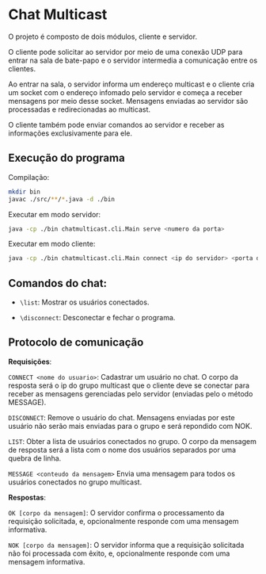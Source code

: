 # Chat Multicast

O projeto é composto de dois módulos, cliente e servidor.

O cliente pode solicitar ao servidor por meio de uma conexão UDP para entrar na sala de bate-papo e o servidor intermedia a comunicação entre os clientes.

Ao entrar na sala, o servidor informa um endereço multicast e o cliente cria um socket com o endereço infomado pelo servidor e começa a receber mensagens por meio desse socket.
Mensagens enviadas ao servidor são processadas e redirecionadas ao multicast.

O cliente também pode enviar comandos ao servidor e receber as informações exclusivamente para ele.

## Execução do programa

Compilação:

```sh
mkdir bin
javac ./src/**/*.java -d ./bin
```

Executar em modo servidor:

```sh
java -cp ./bin chatmulticast.cli.Main serve <numero da porta>
```

Executar em modo cliente:

```sh
java -cp ./bin chatmulticast.cli.Main connect <ip do servidor> <porta do servidor>
```

## Comandos do chat:

* `\list`: Mostrar os usuários conectados.

* `\disconnect`: Desconectar e fechar o programa.


## Protocolo de comunicação

**Requisições**:

`CONNECT <nome do usuario>`: Cadastrar um usuário no chat. 
O corpo da resposta será o ip do grupo multicast que o cliente deve se conectar para receber as mensagens gerenciadas pelo servidor (enviadas pelo o método MESSAGE).

`DISCONNECT`: Remove o usuário do chat. Mensagens enviadas por este usuário não serão mais enviadas para o grupo e será repondido com NOK.

`LIST`: Obter a lista de usuários conectados no grupo. O corpo da mensagem de resposta será a lista com o nome dos usuários separados por uma quebra de linha.

`MESSAGE <conteudo da mensagem>` Envia uma mensagem para todos os usuários conectados no grupo multicast.


**Respostas**:

`OK [corpo da mensagem]`: O servidor confirma o processamento da requisição solicitada, e, opcionalmente responde com uma mensagem informativa.

`NOK [corpo da mensagem]`: O servidor informa que a requisição solicitada não foi processada com êxito, e, opcionalmente responde com uma mensagem informativa.


